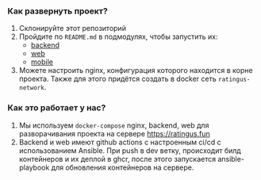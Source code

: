 ### Как развернуть проект?
1. Склонируйте этот репозиторий
2. Пройдите по `README.md` в подмодулях, чтобы запустить их:
    - [backend](https://github.com/ratingus/ratingus-backend/blob/main/README.md)
    - [web](https://github.com/ratingus/ratingus-web/blob/main/README.md)
    - [mobile](https://github.com/ratingus/ratingus_mobile/blob/main/README.md)
3. Можете настроить nginx, конфигурация которого находится в корне проекта. Также для этого придётся создать в docker сеть `ratingus-network`.

### Как это работает у нас?
1. Мы используем `docker-compose` nginx, backend, web для разворачивания проекта на сервере https://ratingus.fun
2. Backend и web имеют github actions с настроенным ci/cd с использованием Ansible. При push в dev ветку, происходит билд контейнеров и их деплой в ghcr, после этого запускается ansible-playbook для обновления контейнеров на сервере.
